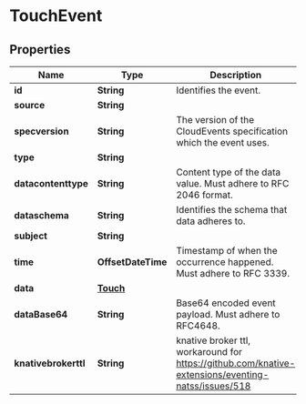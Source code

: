 

# TouchEvent


## Properties

| Name | Type | Description | Notes |
|------------ | ------------- | ------------- | -------------|
|**id** | **String** | Identifies the event. |  |
|**source** | **String** |  |  |
|**specversion** | **String** | The version of the CloudEvents specification which the event uses. |  |
|**type** | **String** |  |  |
|**datacontenttype** | **String** | Content type of the data value. Must adhere to RFC 2046 format. |  [optional] |
|**dataschema** | **String** | Identifies the schema that data adheres to. |  [optional] |
|**subject** | **String** |  |  [optional] |
|**time** | **OffsetDateTime** | Timestamp of when the occurrence happened. Must adhere to RFC 3339. |  [optional] |
|**data** | [**Touch**](Touch.md) |  |  [optional] |
|**dataBase64** | **String** | Base64 encoded event payload. Must adhere to RFC4648. |  [optional] |
|**knativebrokerttl** | **String** | knative broker ttl, workaround for https://github.com/knative-extensions/eventing-natss/issues/518 |  [optional] |



